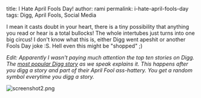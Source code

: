 title: I Hate April Fools Day!
author: rami
permalink: i-hate-april-fools-day
tags: Digg, April Fools, Social Media 

I mean it casts doubt in your heart, there is a tiny possibility that anything you read or hear is a total bullocks! The whole intertubes just turns into one big circus! I don't know what this is, either Digg went apeshit or another Fools Day joke :S. Hell even this might be "shopped" ;)

_Edit: Apparently I wasn't paying much attention the top ten stories on Digg. The [most popular Digg story](http://bendosphere.blogspot.com/2008/04/diggs-april-fools-day-joke.html) as we speak explains it. This happens after you digg a story and part of their April Fool ass-hattery. You get a random symbol everytime you digg a story._

![screenshot2.png]({filename}/images/i-hate-april-fools-day.png)
